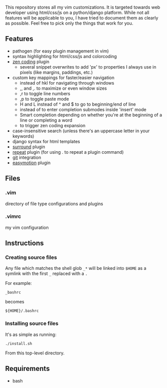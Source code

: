 This repository stores all my vim customizations. It is targeted towards web developer using html/css/js on a python/django platform.
While not all features will be applicable to you, I have tried to document them as clearly as possible. Feel free to pick only the things that work for you.

## Features
* pathogen (for easy plugin management in vim)
* syntax highlighting for html/css/js and colorcoding
* [zen coding](http://code.google.com/p/zen-coding/) plugin
    * several snippet overwrites to add 'px' to properties I always use in pixels (like margins, paddings, etc.)
* custom key mappings for faster/easier navigation
    * <C-hjkl> instead of <C-w>hkl for navigating through windows
    * ,, and ,. to maximize or even window sizes
    * ,r to toggle line numbers
    * ,p to toggle paste mode
    * H and L instead of ^ and $ to go to beginning/end of line
    * <C-k> instead of <C-x> to enter completion submodes inside 'insert' mode
    * Smart <Tab> completion depending on whether you're at the beginning of a line or completing a word
    * <S-Tab> to trigger zen coding expansion
* case-insensitive search (unless there's an uppercase letter in your keywords)
* django syntax for html templates
* [surround](https://github.com/tpope/vim-surround) plugin
* [repeat](http://www.vim.org/scripts/script.php?script_id=2136) plugin (for using . to repeat a plugin command)
* [git](https://github.com/tpope/vim-fugitive) integration
* [easymotion](http://www.vim.org/scripts/script.php?script_id=3526) plugin

## Files
### .vim 
directory of file type configurations and plugins

### .vimrc
my vim configuration

## Instructions
### Creating source files
Any file which matches the shell glob `_*` will be linked into `$HOME` as a symlink with the first `_`  replaced with a `.`

For example:

    _bashrc

becomes

    ${HOME}/.bashrc

### Installing source files
It's as simple as running:

    ./install.sh

From this top-level directory.

## Requirements
* bash
